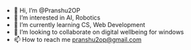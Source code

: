 - 👋 Hi, I’m @Pranshu2OP
- 👀 I’m interested in AI, Robotics
- 🌱 I’m currently learning CS, Web Development
- 💞️ I’m looking to collaborate on digital wellbeing for windows
- 📫 How to reach me pranshu2op@gmail.com

<!---
Pranshu2OP/Pranshu2OP is a ✨ special ✨ repository because its `README.md` (this file) appears on your GitHub profile.
You can click the Preview link to take a look at your changes.
--->
